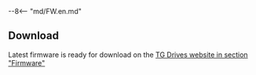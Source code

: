 --8<-- "md/FW.en.md"

## Download
Latest firmware is ready for download on the [TG Drives website in section "Firmware"](https://www.tgdrives.cz/products/servodrives/5819#firmwareSection)